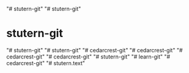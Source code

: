 "# stutern-git" 
"# stutern-git" 
# stutern-git
"# stutern-git" 
"# stutern-git" 
"# cedarcrest-git" 
"# cedarcrest-git" 
"# cedarcrest-git" 
"# cedarcrest-git" 
"# stutern-git" 
"# learn-git" 
"# cedarcrest-git" 
"# stutern.text" 

